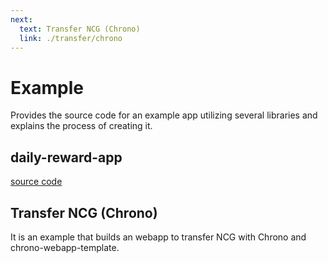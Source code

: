```yaml
---
next:
  text: Transfer NCG (Chrono)
  link: ./transfer/chrono
---
```


# Example

Provides the source code for an example app utilizing several libraries and explains the process of creating it.

## daily-reward-app

[source code](https://github.com/planetarium/chrono/tree/main/examples/daily-reward-dapp)

## Transfer NCG (Chrono)

It is an example that builds an webapp to transfer NCG with Chrono and chrono-webapp-template.
